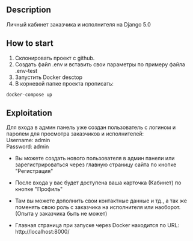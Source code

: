 ## Description
Личный кабинет заказчика и исполнителя на Django 5.0

## How to start

1. Склонировать проект с github.
2. Создать файл .env и вставить свои параметры по примеру файла .env-test
3. Запустить Docker desctop
4. В корневой папке проекта прописать:
```
docker-compose up
```
## Exploitation

Для входа в админ панель уже создан пользователь с логином и паролем для просмотра заказчиков и исполнителей:  
Username: admin  
Password: admin  

- Вы можете создать нового пользователя в админ панели или зарегистрироваться через главную страницу сайта по кнопке "Регистрация"

- После входа у вас будет доступена ваша карточка (Кабинет) по кнопке "Профиль"

- Там вы можете дополнить свои контактные данные и тд., а так же поменять свою роль с заказчика на исполнителя или наоборот.(Опыта у заказчика быть не может)

- Главная страница при запуске через Docker находится по URL: http://localhost:8000/ 



